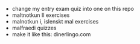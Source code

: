 * change my entry exam quiz into one on this repo
* maltnotkun II exercises
* malnotkun i, islenskt mal exercises
* malfraedi quizzes
* make it like this: dinerlingo.com
